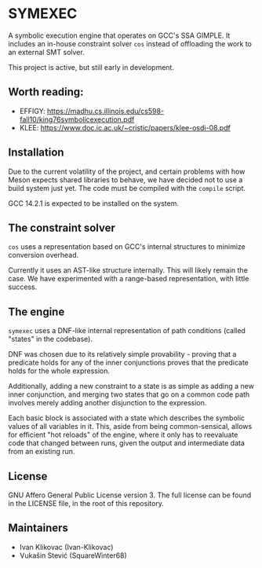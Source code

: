 # SYMEXEC
A symbolic execution engine that operates on GCC's SSA GIMPLE. It includes an in-house constraint solver `cos` instead of offloading the work to an external SMT solver.

This project is active, but still early in development.

## Worth reading:
- EFFIGY: https://madhu.cs.illinois.edu/cs598-fall10/king76symbolicexecution.pdf
- KLEE: https://www.doc.ic.ac.uk/~cristic/papers/klee-osdi-08.pdf

## Installation
Due to the current volatility of the project, and certain problems with how Meson expects shared libraries to behave, we have decided not to use a build system just yet. The code must be compiled with the `compile` script.

GCC 14.2.1 is expected to be installed on the system.

## The constraint solver
`cos` uses a representation based on GCC's internal structures to minimize conversion overhead.

Currently it uses an AST-like structure internally. This will likely remain the case. We have experimented with a range-based representation, with little success.

## The engine
`symexec` uses a DNF-like internal representation of path conditions (called "states" in the codebase).

DNF was chosen due to its relatively simple provability - proving that a predicate holds for any of the inner conjunctions proves that the predicate holds for the whole expression.

Additionally, adding a new constraint to a state is as simple as adding a new inner conjunction, and merging two states that go on a common code path involves merely adding another disjunction to the expression.

Each basic block is associated with a state which describes the symbolic values of all variables in it. This, aside from being common-sensical, allows for efficient "hot reloads" of the engine, where it only has to reevaluate code that changed between runs, given the output and intermediate data from an existing run.

## License
GNU Affero General Public License version 3. The full license can be found in the LICENSE file, in the root of this repository.

## Maintainers
- Ivan Klikovac (Ivan-Klikovac)
- Vukašin Stević (SquareWinter68)
